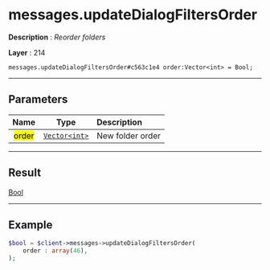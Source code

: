# messages.updateDialogFiltersOrder

**Description** : *Reorder folders*

**Layer** : 214

```tl
messages.updateDialogFiltersOrder#c563c1e4 order:Vector<int> = Bool;
```

---

## Parameters

| Name | Type | Description |
| :---: | :---: | :--- |
| <mark>order</mark> | [`Vector<int>`](type/int) | New folder order |

---

## Result

[Bool](type/Bool)

---

## Example

```php
$bool = $client->messages->updateDialogFiltersOrder(
	order : array(46),
);
```